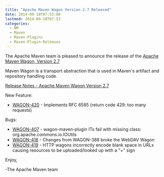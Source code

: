 ```yaml
---
title: "Apache Maven Wagon Version 2.7 Released"
date: 2014-09-18T07:53:00
lastmod: 2014-09-18T07:53
categories:
  - BM
  - Maven
  - Maven-Plugins
  - Maven-Plugin-Releases
---
```

The Apache Maven team is pleased to announce the release of the 
[Apache Maven Wagon, Version 2.7](http://maven.apache.org/wagon/)

Maven Wagon is a transport abstraction that is used in Maven's
artifact and repository handling code.

<!-- more -->
[Release Notes - Apache Maven Wagon Version 2.7](http://jira.codehaus.org/secure/ReleaseNote.jspa?version=20560&styleName=Text&projectId=10335&Create=Create)


New Feature:

 * [WAGON-420](https://issues.apache.org/jira/browse/WAGON-420) - Implements RFC 6585 (return code 429: too many requests)

Bugs:

 * [WAGON-407](https://issues.apache.org/jira/browse/WAGON-407) - wagon-maven-plugin ITs fail with missing class: org.apache.commons.io.IOUtils
 * [WAGON-418](https://issues.apache.org/jira/browse/WAGON-418) - Changes from WAGON-388 broke the WebDAV Wagon
 * [WAGON-419](https://issues.apache.org/jira/browse/WAGON-419) - HTTP wagons incorrectly encode blank space in URLs causing resources to be uploaded/looked up with a "+" sign


Enjoy,

-The Apache Maven team
